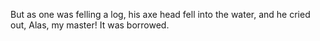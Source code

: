But as one was felling a log, his axe head fell into the water, and he cried out, Alas, my master! It was borrowed.
